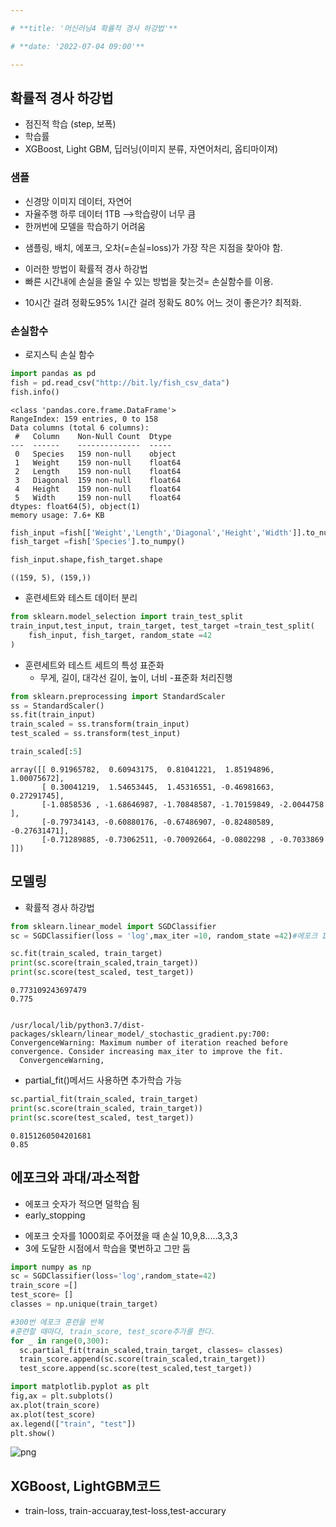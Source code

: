 ```yaml
---

# **title: '머신러닝4 확률적 경사 하강법'**

# **date: '2022-07-04 09:00'**

---
```


## 확률적 경사 하강법
- 점진적 학습 (step, 보폭)
- 학습률
- XGBoost, Light GBM, 딥러닝(이미지 분류, 자연어처리, 옵티마이져)


### 샘플
 - 신경망 이미지 데이터, 자연어
 - 자율주행 하루 데이터 1TB -->학습량이 너무 큼
 - 한꺼번에 모델을 학습하기 어려움
  + 샘플링, 배치, 에포크, 오차(=손실=loss)가 가장 작은 지점을 찾아야 함.
 - 이러한 방법이 확률적 경사 하강법 
 - 빠른 시간내에 손실을 줄일 수 있는 방법을 찾는것= 손실함수를 이용.
  + 10시간 걸려 정확도95% 1시간 걸려 정확도 80% 어느 것이 좋은가? 최적화.

### 손실함수
- 로지스틱 손실 함수


```python
import pandas as pd
fish = pd.read_csv("http://bit.ly/fish_csv_data")
fish.info()
```

    <class 'pandas.core.frame.DataFrame'>
    RangeIndex: 159 entries, 0 to 158
    Data columns (total 6 columns):
     #   Column    Non-Null Count  Dtype  
    ---  ------    --------------  -----  
     0   Species   159 non-null    object 
     1   Weight    159 non-null    float64
     2   Length    159 non-null    float64
     3   Diagonal  159 non-null    float64
     4   Height    159 non-null    float64
     5   Width     159 non-null    float64
    dtypes: float64(5), object(1)
    memory usage: 7.6+ KB
    


```python
fish_input =fish[['Weight','Length','Diagonal','Height','Width']].to_numpy()
fish_target =fish['Species'].to_numpy()

fish_input.shape,fish_target.shape
```




    ((159, 5), (159,))



- 훈련세트와 테스트 데이터 분리


```python
from sklearn.model_selection import train_test_split
train_input,test_input, train_target, test_target =train_test_split(
    fish_input, fish_target, random_state =42
)
```

- 훈련세트와 테스트 세트의 특성 표준화
  + 무게, 길이, 대각선 길이, 높이, 너비
-표준화 처리진행


```python
from sklearn.preprocessing import StandardScaler
ss = StandardScaler()
ss.fit(train_input)
train_scaled = ss.transform(train_input)
test_scaled = ss.transform(test_input)

train_scaled[:5]
```




    array([[ 0.91965782,  0.60943175,  0.81041221,  1.85194896,  1.00075672],
           [ 0.30041219,  1.54653445,  1.45316551, -0.46981663,  0.27291745],
           [-1.0858536 , -1.68646987, -1.70848587, -1.70159849, -2.0044758 ],
           [-0.79734143, -0.60880176, -0.67486907, -0.82480589, -0.27631471],
           [-0.71289885, -0.73062511, -0.70092664, -0.0802298 , -0.7033869 ]])



## 모델링
- 확률적 경사 하강법


```python
from sklearn.linear_model import SGDClassifier
sc = SGDClassifier(loss = 'log',max_iter =10, random_state =42)#에포크 10회는 좀 적으니 더 숫자를 넣어라~

sc.fit(train_scaled, train_target)
print(sc.score(train_scaled,train_target))
print(sc.score(test_scaled, test_target))
```

    0.773109243697479
    0.775
    

    /usr/local/lib/python3.7/dist-packages/sklearn/linear_model/_stochastic_gradient.py:700: ConvergenceWarning: Maximum number of iteration reached before convergence. Consider increasing max_iter to improve the fit.
      ConvergenceWarning,
    

- partial_fit()메서드 사용하면 추가학습 가능


```python
sc.partial_fit(train_scaled, train_target)
print(sc.score(train_scaled, train_target))
print(sc.score(test_scaled, test_target))
```

    0.8151260504201681
    0.85
    

## 에포크와 과대/과소적합
- 에포크 숫자가 적으면 덜학습 됨
- early_stopping
 + 에포크 숫자를 1000회로 주어졌을 때 손실 10,9,8.....3,3,3
 + 3에 도달한 시점에서 학습을 몇번하고 그만 둠


```python
import numpy as np
sc = SGDClassifier(loss='log',random_state=42)
train_score =[]
test_score= []
classes = np.unique(train_target)

#300번 에포크 훈련을 반복
#훈련할 때마다, train_score, test_score추가를 한다.
for _ in range(0,300):
  sc.partial_fit(train_scaled,train_target, classes= classes)
  train_score.append(sc.score(train_scaled,train_target))
  test_score.append(sc.score(test_scaled,test_target))
```


```python
import matplotlib.pyplot as plt 
fig,ax = plt.subplots()
ax.plot(train_score)
ax.plot(test_score)
ax.legend(["train", "test"])
plt.show()
```


    
![png](images/day0704_1/output_16_0.png)
    


## XGBoost, LightGBM코드
 - train-loss, train-accuaray,test-loss,test-accurary
